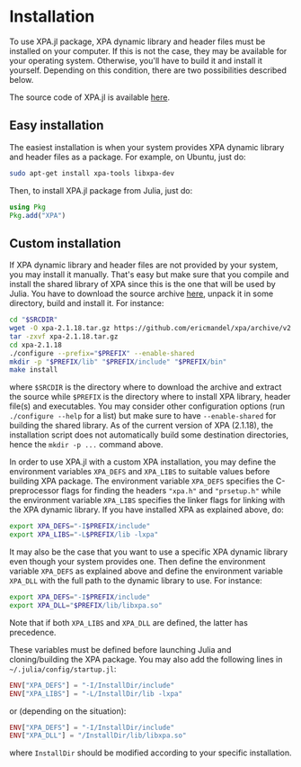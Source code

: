 # Installation

To use XPA.jl package, XPA dynamic library and header files must be installed
on your computer.  If this is not the case, they may be available for your
operating system.  Otherwise, you'll have to build it and install it yourself.
Depending on this condition, there are two possibilities described below.

The source code of XPA.jl is available
[here](https://github.com/JuliaAstro/XPA.jl).


## Easy installation

The easiest installation is when your system provides XPA dynamic library and
header files as a package.  For example, on Ubuntu, just do:

```sh
sudo apt-get install xpa-tools libxpa-dev
```

Then, to install XPA.jl package from Julia, just do:

```julia
using Pkg
Pkg.add("XPA")
```


## Custom installation

If XPA dynamic library and header files are not provided by your system, you
may install it manually.  That's easy but make sure that you compile and
install the shared library of XPA since this is the one that will be used by
Julia.  You have to download the source archive
[here](https://github.com/ericmandel/xpa/releases/latest), unpack it in some
directory, build and install it.  For instance:

```sh
cd "$SRCDIR"
wget -O xpa-2.1.18.tar.gz https://github.com/ericmandel/xpa/archive/v2.1.18.tar.gz
tar -zxvf xpa-2.1.18.tar.gz
cd xpa-2.1.18
./configure --prefix="$PREFIX" --enable-shared
mkdir -p "$PREFIX/lib" "$PREFIX/include" "$PREFIX/bin"
make install
```

where `$SRCDIR` is the directory where to download the archive and extract the
source while `$PREFIX` is the directory where to install XPA library, header
file(s) and executables.  You may consider other configuration options (run
`./configure --help` for a list) but make sure to have `--enable-shared` for
building the shared library.  As of the current version of XPA (2.1.18), the
installation script does not automatically build some destination directories,
hence the `mkdir -p ...` command above.

In order to use XPA.jl with a custom XPA installation, you may define the
environment variables `XPA_DEFS` and `XPA_LIBS` to suitable values before
building XPA package.  The environment variable `XPA_DEFS` specifies the
C-preprocessor flags for finding the headers `"xpa.h"` and `"prsetup.h"` while
the environment variable `XPA_LIBS` specifies the linker flags for linking with
the XPA dynamic library.  If you have installed XPA as explained above, do:

```sh
export XPA_DEFS="-I$PREFIX/include"
export XPA_LIBS="-L$PREFIX/lib -lxpa"
```

It may also be the case that you want to use a specific XPA dynamic library
even though your system provides one.  Then define the environment variable
`XPA_DEFS` as explained above and define the environment variable `XPA_DLL`
with the full path to the dynamic library to use.  For instance:

```sh
export XPA_DEFS="-I$PREFIX/include"
export XPA_DLL="$PREFIX/lib/libxpa.so"
```

Note that if both `XPA_LIBS` and `XPA_DLL` are defined, the latter has
precedence.

These variables must be defined before launching Julia and cloning/building the
XPA package.  You may also add the following lines in
`~/.julia/config/startup.jl`:

```julia
ENV["XPA_DEFS"] = "-I/InstallDir/include"
ENV["XPA_LIBS"] = "-L/InstallDir/lib -lxpa"
```

or (depending on the situation):

```julia
ENV["XPA_DEFS"] = "-I/InstallDir/include"
ENV["XPA_DLL"] = "/InstallDir/lib/libxpa.so"
```

where `InstallDir` should be modified according to your specific installation.
